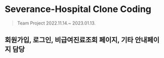 # Severance-Hospital Clone Coding
> Team Project 2022.11.14.~ 2023.01.13.
## 회원가입, 로그인, 비급여진료조회 페이지, 기타 안내페이지 담당
